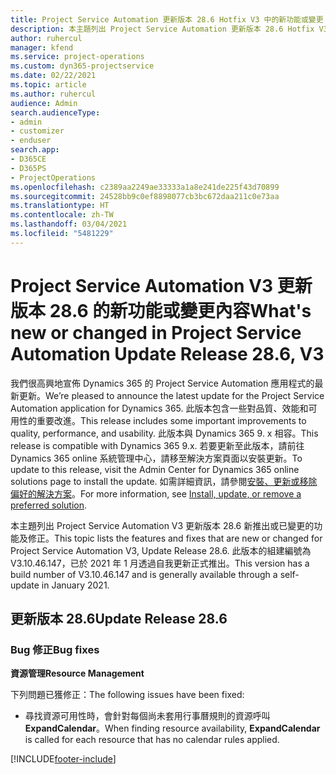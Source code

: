 ```yaml
---
title: Project Service Automation 更新版本 28.6 Hotfix V3 中的新功能或變更
description: 本主題列出 Project Service Automation 更新版本 28.6 Hotfix V3 提供的功能和修正。
author: ruhercul
manager: kfend
ms.service: project-operations
ms.custom: dyn365-projectservice
ms.date: 02/22/2021
ms.topic: article
ms.author: ruhercul
audience: Admin
search.audienceType:
- admin
- customizer
- enduser
search.app:
- D365CE
- D365PS
- ProjectOperations
ms.openlocfilehash: c2389aa2249ae33333a1a8e241de225f43d70899
ms.sourcegitcommit: 24528bb9c0ef8898077cb3bc672daa211c0e73aa
ms.translationtype: HT
ms.contentlocale: zh-TW
ms.lasthandoff: 03/04/2021
ms.locfileid: "5481229"
---
```

# <a name="whats-new-or-changed-in-project-service-automation-update-release-286-v3"></a><span data-ttu-id="d07df-103">Project Service Automation V3 更新版本 28.6 的新功能或變更內容</span><span class="sxs-lookup"><span data-stu-id="d07df-103">What's new or changed in Project Service Automation Update Release 28.6, V3</span></span>

<span data-ttu-id="d07df-104">我們很高興地宣佈 Dynamics 365 的 Project Service Automation 應用程式的最新更新。</span><span class="sxs-lookup"><span data-stu-id="d07df-104">We’re pleased to announce the latest update for the Project Service Automation application for Dynamics 365.</span></span> <span data-ttu-id="d07df-105">此版本包含一些對品質、效能和可用性的重要改進。</span><span class="sxs-lookup"><span data-stu-id="d07df-105">This release includes some important improvements to quality, performance, and usability.</span></span> <span data-ttu-id="d07df-106">此版本與 Dynamics 365 9. x 相容。</span><span class="sxs-lookup"><span data-stu-id="d07df-106">This release is compatible with Dynamics 365 9.x.</span></span> <span data-ttu-id="d07df-107">若要更新至此版本，請前往 Dynamics 365 online 系統管理中心，請移至解決方案頁面以安裝更新。</span><span class="sxs-lookup"><span data-stu-id="d07df-107">To update to this release, visit the Admin Center for Dynamics 365 online solutions page to install the update.</span></span> <span data-ttu-id="d07df-108">如需詳細資訊，請參閱[安裝、更新或移除偏好的解決方案](https://docs.microsoft.com/power-platform/admin/install-remove-preferred-solution)。</span><span class="sxs-lookup"><span data-stu-id="d07df-108">For more information, see [Install, update, or remove a preferred solution](https://docs.microsoft.com/power-platform/admin/install-remove-preferred-solution).</span></span>

<span data-ttu-id="d07df-109">本主題列出 Project Service Automation V3 更新版本 28.6 新推出或已變更的功能及修正。</span><span class="sxs-lookup"><span data-stu-id="d07df-109">This topic lists the features and fixes that are new or changed for Project Service Automation V3, Update Release 28.6.</span></span> <span data-ttu-id="d07df-110">此版本的組建編號為 V3.10.46.147，已於 2021 年 1 月透過自我更新正式推出。</span><span class="sxs-lookup"><span data-stu-id="d07df-110">This version has a build number of V3.10.46.147 and is generally available through a self-update in January 2021.</span></span>

## <a name="update-release-286"></a><span data-ttu-id="d07df-111">更新版本 28.6</span><span class="sxs-lookup"><span data-stu-id="d07df-111">Update Release 28.6</span></span>

### <a name="bug-fixes"></a><span data-ttu-id="d07df-112">Bug 修正</span><span class="sxs-lookup"><span data-stu-id="d07df-112">Bug fixes</span></span>


<span data-ttu-id="d07df-113">**資源管理**</span><span class="sxs-lookup"><span data-stu-id="d07df-113">**Resource Management**</span></span>

<span data-ttu-id="d07df-114">下列問題已獲修正：</span><span class="sxs-lookup"><span data-stu-id="d07df-114">The following issues have been fixed:</span></span>

- <span data-ttu-id="d07df-115">尋找資源可用性時，會針對每個尚未套用行事曆規則的資源呼叫 **ExpandCalendar**。</span><span class="sxs-lookup"><span data-stu-id="d07df-115">When finding resource availability, **ExpandCalendar** is called for each resource that has no calendar rules applied.</span></span>


[!INCLUDE[footer-include](../includes/footer-banner.md)]
